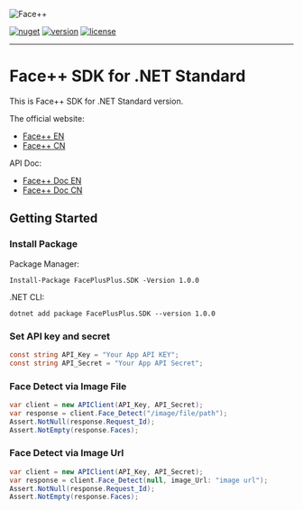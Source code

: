 ![Face++][LOGO]

[![nuget][nuget-badge]][NUGET] [![version][version-badge]][CHANGELOG] [![license][license-badge]][LICENSE]

-----------------------------------------------------------------------------

Face++ SDK for .NET Standard
============================

This is Face++ SDK for .NET Standard version.

The official website: 
* [Face++ EN](https://www.faceplusplus.com/)
* [Face++ CN](https://www.faceplusplus.com.cn/)


API Doc: 
* [Face++ Doc EN](https://console.faceplusplus.com/documents/7079083)
* [Face++ Doc CN](https://console.faceplusplus.com.cn/documents/5671787)


## Getting Started

### Install Package

Package Manager:

    Install-Package FacePlusPlus.SDK -Version 1.0.0

.NET CLI:

    dotnet add package FacePlusPlus.SDK --version 1.0.0

### Set API key and secret

```csharp
const string API_Key = "Your App API KEY";
const string API_Secret = "Your App API Secret";
```

### Face Detect via Image File

```csharp
var client = new APIClient(API_Key, API_Secret);
var response = client.Face_Detect("/image/file/path");
Assert.NotNull(response.Request_Id);
Assert.NotEmpty(response.Faces);
```

### Face Detect via Image Url

```csharp
var client = new APIClient(API_Key, API_Secret);
var response = client.Face_Detect(null, image_Url: "image url");
Assert.NotNull(response.Request_Id);
Assert.NotEmpty(response.Faces);
```

[LOGO]: https://www.faceplusplus.com.cn/images/markdowns/face_color_logo.png
[CHANGELOG]: ./CHANGELOG.md
[LICENSE]: ./LICENSE
[NUGET]: https://www.nuget.org/packages/FacePlusPlus.SDK
[nuget-badge]: https://img.shields.io/badge/nuget-1.0.0-blue.svg
[version-badge]: https://img.shields.io/badge/version-1.0.0-blue.svg
[license-badge]: https://img.shields.io/badge/license-MIT-blue.svg
